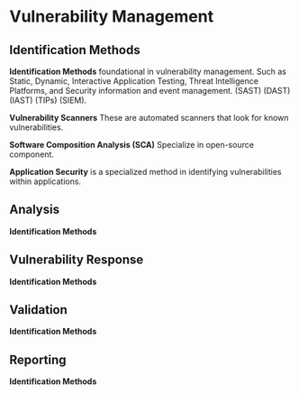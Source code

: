 # Vulnerability Management

## Identification Methods

<p><b>Identification Methods</b> foundational in vulnerability management. Such as Static, Dynamic, Interactive Application Testing, Threat Intelligence Platforms, and Security information and event management. (SAST) (DAST) (IAST) (TIPs) (SIEM).</p>

<p><b>Vulnerability Scanners</b> These are automated scanners that look for known vulnerabilities.</p>

<p><b>Software Composition Analysis (SCA)</b> Specialize in open-source component.</p>

<p><b>Application Security</b> is a specialized method in identifying vulnerabilities within applications.</p>

<p><b></b></p>

## Analysis

<p><b>Identification Methods</b></p>

## Vulnerability Response

<p><b>Identification Methods</b></p>

## Validation

<p><b>Identification Methods</b></p>

## Reporting

<p><b>Identification Methods</b></p>

